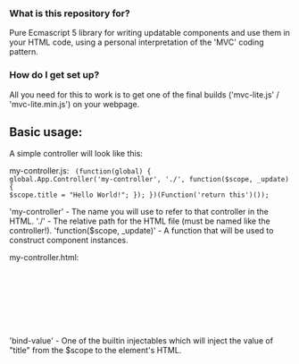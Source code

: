 ### What is this repository for? ###

Pure Ecmascript 5 library for writing updatable components and use them in your HTML code, using a personal interpretation of the 'MVC' coding pattern.

### How do I get set up? ###

All you need for this to work is to get one of the final builds ('mvc-lite.js' / 'mvc-lite.min.js') on your webpage.

## Basic usage: ##

A simple controller will look like this:

my-controller.js:
<code>
(function(global) {
	global.App.Controller('my-controller', './', function($scope, _update) {
		$scope.title = "Hello World!";
	});	
})(Function('return this')());
</code>

'my-controller' - The name you will use to refer to that controller in the HTML.
'./' - The relative path for the HTML file (must be named like the controller!).
'function($scope, _update)' - A function that will be used to construct component instances.

my-controller.html:
<code>
<div class="my-controller-container">
	<h1 bind-value="title"></h1>
</div>
</code>

'bind-value' - One of the builtin injectables which will inject the value of "title" from the $scope to the element's HTML.
